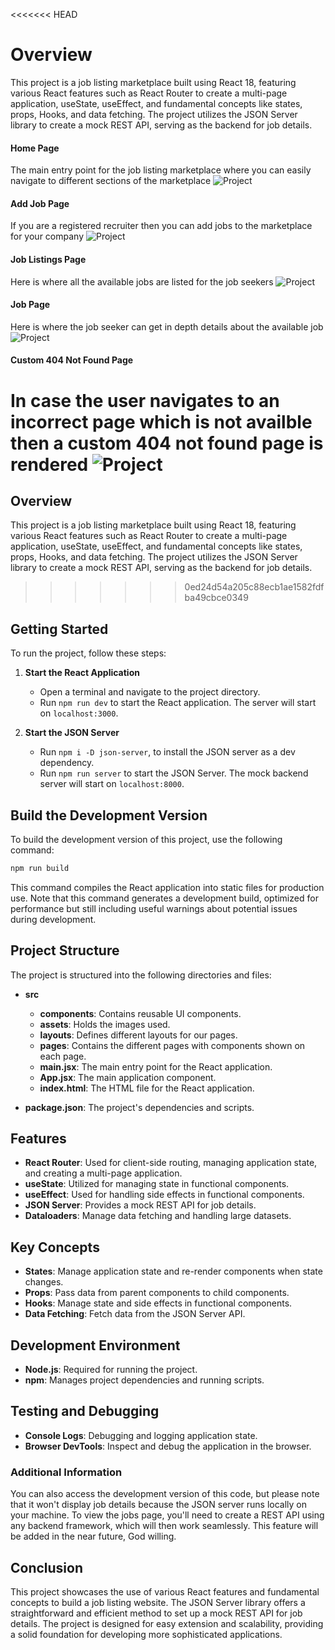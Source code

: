 <<<<<<< HEAD
# Overview
This project is a job listing marketplace built using React 18, featuring various React features such as React Router to create a multi-page application, useState, useEffect, and fundamental concepts like states, props, Hooks, and data fetching. The project utilizes the JSON Server library to create a mock REST API, serving as the backend for job details.

#### Home Page
The main entry point for the job listing marketplace where you can easily navigate to different sections of the marketplace
![Project](./src/assets/project-screenshots/Home-Page.png)

#### Add Job Page
If you are a registered recruiter then you can add jobs to the marketplace for your company
![Project](./src/assets/project-screenshots/Add-Job-Page.png)

#### Job Listings Page
Here is where all the available jobs are listed for the job seekers
![Project](./src/assets/project-screenshots/Job-Listing-Page.png)

#### Job Page
Here is where the job seeker can get in depth details about the available job
![Project](./src/assets/project-screenshots/Jobs-Page.png)

#### Custom 404 Not Found Page
In case the user navigates to an incorrect page which is not availble then a custom 404 not found page is rendered
![Project](./src/assets/project-screenshots/Not-Found-Page.png)
=======
## Overview
This project is a job listing marketplace built using React 18, featuring various React features such as React Router to create a multi-page application, useState, useEffect, and fundamental concepts like states, props, Hooks, and data fetching. The project utilizes the JSON Server library to create a mock REST API, serving as the backend for job details.
>>>>>>> 0ed24d54a205c88ecb1ae1582fdfba49cbce0349

## Getting Started
To run the project, follow these steps:

1. **Start the React Application**
   - Open a terminal and navigate to the project directory.
   - Run `npm run dev` to start the React application. The server will start on `localhost:3000`.

2. **Start the JSON Server**
   - Run `npm i -D json-server`, to install the JSON server as a dev dependency.
   - Run `npm run server` to start the JSON Server. The mock backend server will start on `localhost:8000`.

## Build the Development Version
To build the development version of this project, use the following command:
```bash
npm run build
```
This command compiles the React application into static files for production use. Note that this command generates a development build, optimized for performance but still including useful warnings about potential issues during development.

## Project Structure
The project is structured into the following directories and files:

- **src**
  - **components**: Contains reusable UI components.
  - **assets**: Holds the images used.
  - **layouts**: Defines different layouts for our pages.
  - **pages**: Contains the different pages with components shown on each page.
  - **main.jsx**: The main entry point for the React application.
  - **App.jsx**: The main application component.
  - **index.html**: The HTML file for the React application.

- **package.json**: The project's dependencies and scripts.

## Features
- **React Router**: Used for client-side routing, managing application state, and creating a multi-page application.
- **useState**: Utilized for managing state in functional components.
- **useEffect**: Used for handling side effects in functional components.
- **JSON Server**: Provides a mock REST API for job details.
- **Dataloaders**: Manage data fetching and handling large datasets.

## Key Concepts
- **States**: Manage application state and re-render components when state changes.
- **Props**: Pass data from parent components to child components.
- **Hooks**: Manage state and side effects in functional components.
- **Data Fetching**: Fetch data from the JSON Server API.

## Development Environment
- **Node.js**: Required for running the project.
- **npm**: Manages project dependencies and running scripts.

## Testing and Debugging
- **Console Logs**: Debugging and logging application state.
- **Browser DevTools**: Inspect and debug the application in the browser.

### Additional Information
You can also access the development version of this code, but please note that it won't display job details because the JSON server runs locally on your machine. To view the jobs page, you'll need to create a REST API using any backend framework, which will then work seamlessly. This feature will be added in the near future, God willing.

## Conclusion
This project showcases the use of various React features and fundamental concepts to build a job listing website. The JSON Server library offers a straightforward and efficient method to set up a mock REST API for job details. The project is designed for easy extension and scalability, providing a solid foundation for developing more sophisticated applications.